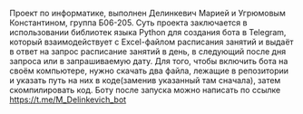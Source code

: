 Проект по информатике, выполнен Делинкевич Марией и Угрюмовым Константином, группа Б06-205.
Суть проекта заключается в использовании библиотек языка Python для создания бота в Telegram, который взаимодействует с Excel-файлом расписания занятий и выдаёт в ответ на запрос расписание занятий в день, в следующий после дня запроса или в запрашиваемую дату.
Для того, чтобы включить бота на своём компьютере, нужно скачать два файла, лежащие в репозитории и указать путь на них в коде(заменив указанный там сначала), затем скомпилировать код.
Боту после запуска можно написать по ссылке https://t.me/M_Delinkevich_bot
